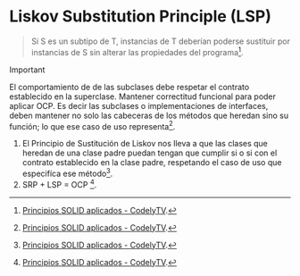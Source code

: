 # Liskov Substitution Principle (LSP)
> Si S es un subtipo de T, instancias de T deberían poderse sustituir por instancias de S sin alterar las propiedades del programa[^1].

> [!IMPORTANT]
> El comportamiento de de las subclases debe respetar el contrato establecido en la superclase. Mantener correctitud funcional para poder aplicar OCP. Es decir las subclases o implementaciones de interfaces, deben mantener no solo las cabeceras de los métodos que heredan sino su función; lo que ese caso de uso representa[^1].

1. El Principio de Sustitución de Liskov nos lleva a que las clases que heredan de una clase padre puedan tengan que cumplir si o si con el contrato establecido en la clase padre, respetando el caso de uso que especifíca ese método[^1].
2. SRP + LSP = OCP [^1].



[^1]: [Principios SOLID aplicados - CodelyTV](https://pro.codely.com/library/principios-solid-aplicados-36875/77070/about/).


